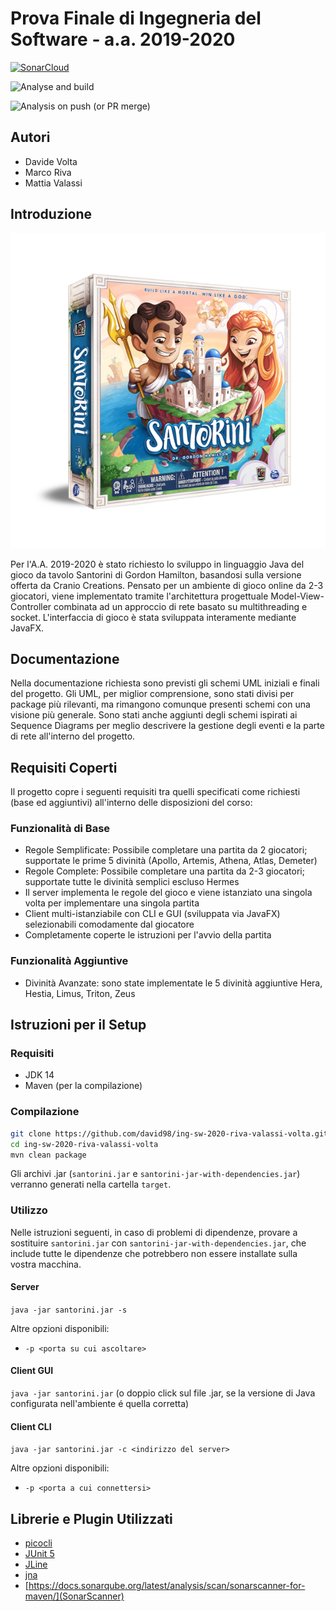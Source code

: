 Prova Finale di Ingegneria del Software - a.a. 2019-2020
=====

[![SonarCloud](https://sonarcloud.io/images/project_badges/sonarcloud-white.svg)](https://sonarcloud.io/dashboard?id=david98_ing-sw-2020-riva-valassi-volta)

![Analyse and build](https://github.com/david98/ing-sw-2020-riva-valassi-volta/workflows/Analyse%20and%20build/badge.svg)

![Analysis on push (or PR merge)](https://github.com/david98/ing-sw-2020-riva-valassi-volta/workflows/Analysis%20on%20push%20(or%20PR%20merge)/badge.svg)



Autori
-----

* Davide Volta
* Marco Riva
* Mattia Valassi

Introduzione
-----
![Immagine intro Santorini.](images/santorini.png)

Per l'A.A. 2019-2020 è stato richiesto lo sviluppo in linguaggio Java del gioco da tavolo Santorini di Gordon Hamilton, basandosi sulla versione offerta da Cranio Creations.
Pensato per un ambiente di gioco online da 2-3 giocatori, viene implementato tramite l'architettura progettuale Model-View-Controller combinata ad un approccio di rete basato su multithreading e socket.
L'interfaccia di gioco è stata sviluppata interamente mediante JavaFX.

Documentazione
-----
Nella documentazione richiesta sono previsti gli schemi UML iniziali e finali del progetto. Gli UML, per miglior comprensione, sono stati divisi per package più rilevanti, ma rimangono comunque presenti schemi con una visione più generale.
Sono stati anche aggiunti degli schemi ispirati ai Sequence Diagrams per meglio descrivere la gestione degli eventi e la parte di rete all'interno del progetto.

Requisiti Coperti
-----

Il progetto copre i seguenti requisiti tra quelli specificati come richiesti (base ed aggiuntivi) all'interno delle disposizioni del corso:

### Funzionalità di Base

* Regole Semplificate: Possibile completare una partita da 2 giocatori; supportate le prime 5 divinità (Apollo, Artemis, Athena, Atlas, Demeter)
* Regole Complete: Possibile completare una partita da 2-3 giocatori; supportate tutte le divinità semplici escluso Hermes
* Il server implementa le regole del gioco e viene istanziato una singola volta per implementare una singola partita
* Client multi-istanziabile con CLI e GUI (sviluppata via JavaFX) selezionabili comodamente dal giocatore
* Completamente coperte le istruzioni per l'avvio della partita

### Funzionalità Aggiuntive

* Divinità Avanzate: sono state implementate le 5 divinità aggiuntive Hera, Hestia, Limus, Triton, Zeus

Istruzioni per il Setup
-----

### Requisiti

* JDK 14
* Maven (per la compilazione)

### Compilazione

```bash
git clone https://github.com/david98/ing-sw-2020-riva-valassi-volta.git
cd ing-sw-2020-riva-valassi-volta
mvn clean package
```

Gli archivi .jar (`santorini.jar` e `santorini-jar-with-dependencies.jar`) verranno generati nella cartella `target`.

### Utilizzo

Nelle istruzioni seguenti, in caso di problemi di dipendenze, provare a sostituire `santorini.jar` con `santorini-jar-with-dependencies.jar`, che include tutte le dipendenze che potrebbero non essere installate sulla vostra macchina.

#### Server

`java -jar santorini.jar -s`

Altre opzioni disponibili:

* `-p <porta su cui ascoltare>` 

#### Client GUI

`java -jar santorini.jar` (o doppio click sul file .jar, se la versione di Java configurata nell'ambiente é quella corretta)

#### Client CLI

`java -jar santorini.jar -c <indirizzo del server>`

Altre opzioni disponibili:

* `-p <porta a cui connettersi>`


Librerie e Plugin Utilizzati
-----

* [picocli](https://picocli.info/)
* [JUnit 5](https://junit.org/junit5/)
* [JLine](https://github.com/jline/jline3)
* [jna](https://github.com/java-native-access/jna)
* [https://docs.sonarqube.org/latest/analysis/scan/sonarscanner-for-maven/](SonarScanner)